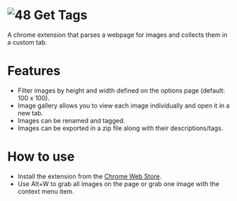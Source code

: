 # ![48](https://user-images.githubusercontent.com/31421308/174459711-3a05955a-b444-4423-ae85-36e655bcc5de.png) Get Tags
A chrome extension that parses a webpage for images and collects them in a custom tab. 

# Features
- Filter images by height and width defined on the options page (default: 100 x 100).
- Image gallery allows you to view each image individually and open it in a new tab.
- Images can be renamed and tagged.
- Images can be exported in a zip file along with their descriptions/tags.

# How to use
- Install the extension from the [Chrome Web Store](https://chrome.google.com/webstore/detail/get-tags/lbejfmmdhjoglhbdihfddpiibfcpaakf).
- Use Alt+W to grab all images on the page or grab one image with the context menu item.
